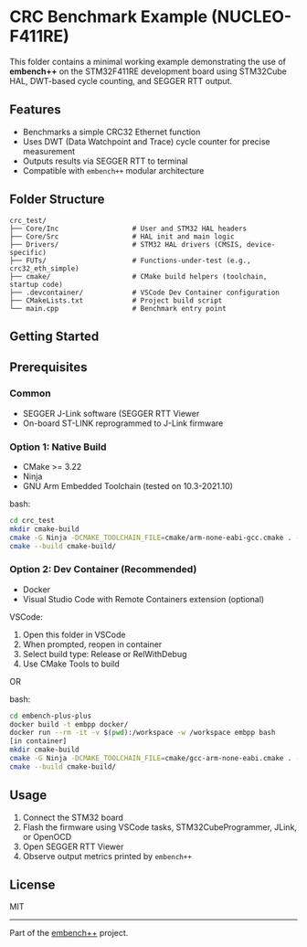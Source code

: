 # CRC Benchmark Example (NUCLEO-F411RE)

This folder contains a minimal working example demonstrating the use of **embench++** on the STM32F411RE development board using STM32Cube HAL, DWT-based cycle counting, and SEGGER RTT output.

## Features
- Benchmarks a simple CRC32 Ethernet function
- Uses DWT (Data Watchpoint and Trace) cycle counter for precise measurement
- Outputs results via SEGGER RTT to terminal
- Compatible with `embench++` modular architecture

## Folder Structure
```
crc_test/
├── Core/Inc                  # User and STM32 HAL headers
├── Core/Src                  # HAL init and main logic
├── Drivers/                  # STM32 HAL drivers (CMSIS, device-specific)
├── FUTs/                     # Functions-under-test (e.g., crc32_eth_simple)
├── cmake/                    # CMake build helpers (toolchain, startup code)
├── .devcontainer/            # VSCode Dev Container configuration
├── CMakeLists.txt            # Project build script
└── main.cpp                  # Benchmark entry point
```

## Getting Started

## Prerequisites
### Common
- SEGGER J-Link software (SEGGER RTT Viewer
- On-board ST-LINK reprogrammed to J-Link firmware

### Option 1: Native Build
- CMake >= 3.22
- Ninja
- GNU Arm Embedded Toolchain (tested on 10.3-2021.10)

bash:
```bash
cd crc_test
mkdir cmake-build
cmake -G Ninja -DCMAKE_TOOLCHAIN_FILE=cmake/arm-none-eabi-gcc.cmake . -B cmake-build
cmake --build cmake-build/
```

### Option 2: Dev Container (Recommended)
- Docker
- Visual Studio Code with Remote Containers extension (optional)

VSCode:
1. Open this folder in VSCode
2. When prompted, reopen in container
3. Select build type: Release or RelWithDebug
4. Use CMake Tools to build

OR

bash:
```bash
cd embench-plus-plus
docker build -t embpp docker/
docker run --rm -it -v $(pwd):/workspace -w /workspace embpp bash
[in container]
mkdir cmake-build
cmake -G Ninja -DCMAKE_TOOLCHAIN_FILE=cmake/gcc-arm-none-eabi.cmake . -B cmake-build
cmake --build cmake-build/
```

## Usage
1. Connect the STM32 board
2. Flash the firmware using VSCode tasks, STM32CubeProgrammer, JLink, or OpenOCD
3. Open SEGGER RTT Viewer
4. Observe output metrics printed by `embench++`

## License
MIT

---
Part of the [embench++](https://github.com/Proger007/embench-plus-plus) project.
